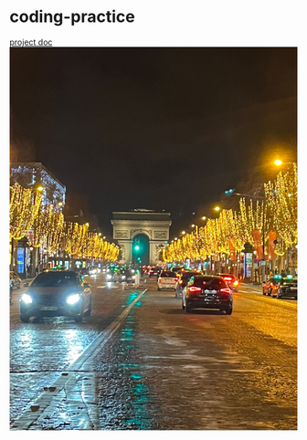 # coding-practice

[project doc](CPSC2350_Group5_Project_Milestone1_Report.pdf)
![image-paris](images/0b18d20c-eb89-4987-9be9-b26654d4fea6.JPG)